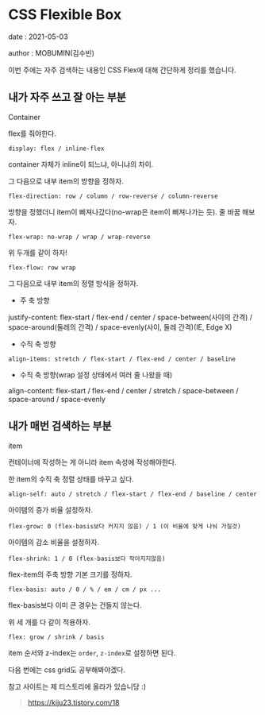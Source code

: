 # CSS Flexible Box

date : 2021-05-03

author : MOBUMIN(김수빈)

이번 주에는 자주 검색하는 내용인 CSS Flex에 대해 간단하게 정리를 했습니다.

## 내가 자주 쓰고 잘 아는 부분

Container

flex를 줘야한다.

`display: flex / inline-flex`

container 자체가 inline이 되느냐, 아니냐의 차이.

그 다음으로 내부 item의 방향을 정하자.

`flex-direction: row / column / row-reverse / column-reverse`

방향을 정했더니 item이 삐져나갔다(no-wrap은 item이 삐져나가는 듯). 줄 바꿈 해보자.

`flex-wrap: no-wrap / wrap / wrap-reverse`

위 두개를 같이 하자!

`flex-flow: row wrap`

그 다음으로 내부 item의 정렬 방식을 정하자.

- 주 축 방향

justify-content: flex-start / flex-end / center / space-between(사이의 간격) / space-around(둘레의 간격) / space-evenly(사이, 둘레 간격)(IE, Edge X)

- 수직 축 방향

`align-items: stretch / flex-start / flex-end / center / baseline`

- 수직 축 방향(wrap 설정 상태에서 여러 줄 나왔을 때)

align-content: flex-start / flex-end / center / stretch / space-between / space-around / space-evenly

## 내가 매번 검색하는 부분

item

컨테이너에 작성하는 게 아니라 item 속성에 작성해야한다.

한 item의 수직 축 정렬 상태를 바꾸고 싶다.

`align-self: auto / stretch / flex-start / flex-end / baseline / center`

아이템의 증가 비율 설정하자.

`flex-grow: 0 (flex-basis보다 커지지 않음) / 1 (이 비율에 맞게 나눠 가질것)`

아이템의 감소 비율을 설정하자.

`flex-shrink: 1 / 0 (flex-basis보다 작아지지않음)`

flex-item의 주축 방향 기본 크기를 정하자.

`flex-basis: auto / 0 / % / em / cm / px ...`

flex-basis보다 이미 큰 경우는 건들지 않는다.

위 세 개를 다 같이 적용하자.

`flex: grow / shrink / basis`

item 순서와 z-index는 `order`, `z-index`로 설정하면 된다.

다음 번에는 css grid도 공부해봐야겠다.

참고 사이트는 제 티스토리에 올라가 있습니당 :)

> <https://kiju23.tistory.com/18>
